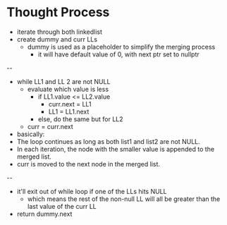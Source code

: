 # Thought Process

- iterate through both linkedlist
- create dummy and curr LLs
  - dummy is used as a placeholder to simplify the merging process
    - it will have default value of 0, with next ptr set to nullptr

--

- while LL1 and LL 2 are not NULL
  - evaluate which value is less
    - if LL1.value <= LL2.value
      - ​curr.next = LL1
      - LL1 = LL1.next
    - else, do the same but for LL2
  - curr = curr.next
- basically:
- The loop continues as long as both list1 and list2 are not NULL.
- In each iteration, the node with the smaller value is appended to the merged list.
- curr is moved to the next node in the merged list.

--

- it'll exit out of while loop if one of the LLs hits NULL
  - which means the rest of the non-null LL will all be greater than the last value of the curr LL
- return dummy.next
